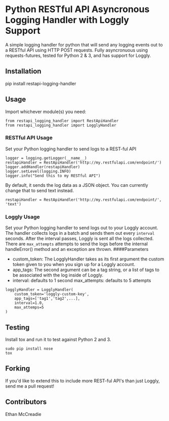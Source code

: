 # Python RESTful API Asyncronous Logging Handler with Loggly Support
A simple logging handler for python that will send any logging events out to a
RESTful API using HTTP POST requests. Fully asyncronuous using requests-futures,
tested for Python 2 & 3, and has support for Loggly.

## Installation
pip install restapi-logging-handler

## Usage
Import whichever module(s) you need:
```
from restapi_logging_handler import RestApiHandler
from restapi_logging_handler import LogglyHandler
```

### RESTful API Usage
Set your Python logging handler to send logs to a REST-ful API
```
logger = logging.getLogger(__name__)
restapiHandler = RestApiHandler('http://my.restfulapi.com/endpoint/')
logger.addHandler(restapiHandler)
logger.setLevel(logging.INFO)
logger.info("Send this to my RESTful API")
```

By default, it sends the log data as a JSON object. You can currently change
that to send text instead.
```
restapiHandler = RestApiHandler('http://my.restfulapi.com/endpoint/', 'text')
```

### Loggly Usage
Set your Python logging handler to send logs out to your Loggly account. The
handler collects logs in a batch and sends them out every `interval` seconds.
After the interval passes, Loggly is sent all the logs collected. There are
`max_attempts` attempts to send the logs before the internal handleError() method
and an exception are thrown.
####Parameters
- custom_token: The LogglyHandler takes as its first argument the custom token given to you
when you sign up for a Loggly account.
- app_tags: The second argument can be a tag string,
or a list of tags to be associated with the log inside of Loggly.
- interval: defaults to 1 second
max_attempts: defaults to 5 attempts

```
logglyHandler = LogglyHandler(
    custom_token='loggly-custom-key',
    app_tags=['tag1','tag2',...],
    interval=1.0,
    max_attemps=5
)
```


## Testing
Install tox and run it to test against Python 2 and 3.
```
sudo pip install nose
tox
```

## Forking
If you'd like to extend this to include more REST-ful API's than just Loggly,
send me a pull request!

## Contributors
Ethan McCreadie